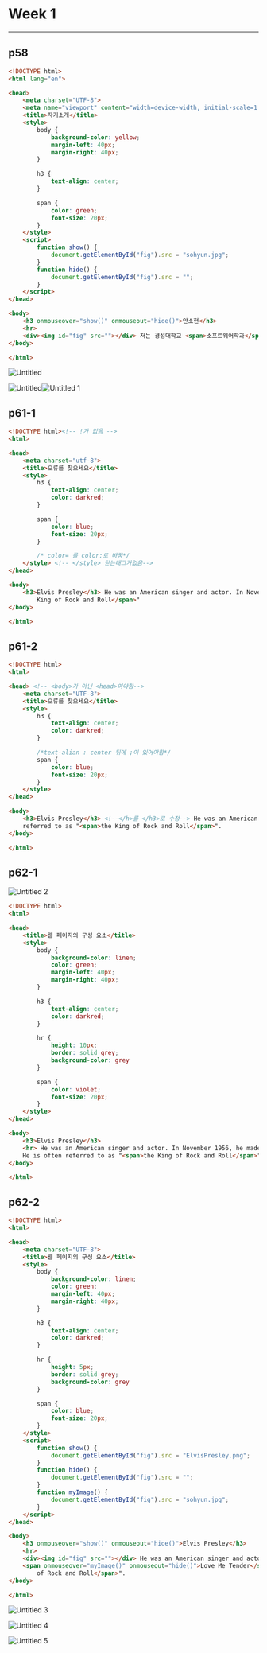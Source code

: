 # Week 1

---

## p58

```html
<!DOCTYPE html>
<html lang="en">

<head>
    <meta charset="UTF-8">
    <meta name="viewport" content="width=device-width, initial-scale=1.0">
    <title>자기소개</title>
    <style>
        body {
            background-color: yellow;
            margin-left: 40px;
            margin-right: 40px;
        }

        h3 {
            text-align: center;
        }

        span {
            color: green;
            font-size: 20px;
        }
    </style>
    <script>
        function show() {
            document.getElementById("fig").src = "sohyun.jpg";
        }
        function hide() {
            document.getElementById("fig").src = "";
        }
    </script>
</head>

<body>
    <h3 onmouseover="show()" onmouseout="hide()">안소현</h3>
    <hr>
    <div><img id="fig" src=""></div> 저는 경성대학교 <span>소프트웨어학과</span>를 다니고 있습니다. <br> 현재 <span>3학년</span>입니다.
</body>

</html>
```

![Untitled](https://github.com/SHAhn1111/WebProgrammingAssigments/assets/144648041/33ce2dad-b6e3-42bf-a313-7ff0c5444076)


![Untitled](Week%201%2045f0f07dd91149efb875417688446260/Untitled%201.png)![Untitled 1](https://github.com/SHAhn1111/WebProgrammingAssigments/assets/144648041/56d57a26-5440-4f78-b2b6-c47d5bae9bd7)


## p61-1

```html
<!DOCTYPE html><!-- !가 없음 -->
<html>

<head>
    <meta charset="utf-8">
    <title>오류를 찾으세요</title>
    <style>
        h3 {
            text-align: center;
            color: darkred;
        }

        span {
            color: blue;
            font-size: 20px;
        }

        /* color= 를 color:로 바꿈*/
    </style> <!-- </style> 닫는태그가없음-->
</head>

<body>
    <h3>Elvis Presley</h3> He was an American singer and actor. In November 1956, he is often referred to as "<span>the
        King of Rock and Roll</span>"
</body>

</html>
```

## p61-2

```html
<!DOCTYPE html>
<html>

<head> <!-- <body>가 아닌 <head>여야함-->
    <meta charset="UTF-8">
    <title>오류를 찾으세요</title>
    <style>
        h3 {
            text-align: center;
            color: darkred;
        }

        /*text-alian : center 뒤에 ;이 있어야함*/
        span {
            color: blue;
            font-size: 20px;
        }
    </style>
</head>

<body>
    <h3>Elvis Presley</h3> <!--</h>를 </h3>로 수정--> He was an American singer and actor. In November 1956, he is often
    referred to as "<span>the King of Rock and Roll</span>".
</body>

</html>
```

## p62-1

![Untitled 2](https://github.com/SHAhn1111/WebProgrammingAssigments/assets/144648041/c8191817-ab73-4530-a334-f50a7d77d550)


```html
<!DOCTYPE html>
<html>

<head>
    <title>웹 페이지의 구성 요소</title>
    <style>
        body {
            background-color: linen;
            color: green;
            margin-left: 40px;
            margin-right: 40px;
        }

        h3 {
            text-align: center;
            color: darkred;
        }

        hr {
            height: 10px;
            border: solid grey;
            background-color: grey
        }

        span {
            color: violet;
            font-size: 20px;
        }
    </style>
</head>

<body>
    <h3>Elvis Presley</h3>
    <hr> He was an American singer and actor. In November 1956, he made his film debut in <span>Love Me Tender</span>.
    He is often referred to as "<span>the King of Rock and Roll</span>".
</body>

</html>
```

## p62-2

```html
<!DOCTYPE html>
<html>

<head>
    <meta charset="UTF-8">
    <title>웹 페이지의 구성 요소</title>
    <style>
        body {
            background-color: linen;
            color: green;
            margin-left: 40px;
            margin-right: 40px;
        }

        h3 {
            text-align: center;
            color: darkred;
        }

        hr {
            height: 5px;
            border: solid grey;
            background-color: grey
        }

        span {
            color: blue;
            font-size: 20px;
        }
    </style>
    <script>
        function show() {
            document.getElementById("fig").src = "ElvisPresley.png";
        }
        function hide() {
            document.getElementById("fig").src = "";
        }
        function myImage() {
            document.getElementById("fig").src = "sohyun.jpg";
        }
    </script>
</head>

<body>
    <h3 onmouseover="show()" onmouseout="hide()">Elvis Presley</h3>
    <hr>
    <div><img id="fig" src=""></div> He was an American singer and actor. In November 1956, he made his film debut in
    <span onmouseover="myImage()" onmouseout="hide()">Love Me Tender</span>. He is often referred to as "<span>the King
        of Rock and Roll</span>".
</body>

</html>
```

![Untitled 3](https://github.com/SHAhn1111/WebProgrammingAssigments/assets/144648041/4ecd4fa1-b31c-4dcf-9f5d-b01b5e4c281c)


![Untitled 4](https://github.com/SHAhn1111/WebProgrammingAssigments/assets/144648041/acec9ca1-c849-4482-b8fe-ad59a8ae5478)


![Untitled 5](https://github.com/SHAhn1111/WebProgrammingAssigments/assets/144648041/76c1e9a3-125e-44f3-9a82-d26e33bcaf4c)
